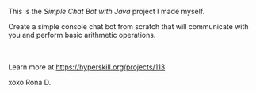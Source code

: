 This is the *Simple Chat Bot with Java* project I made myself.
<p>Create a simple console chat bot from scratch that will communicate with you and perform basic arithmetic operations.</p><br/><br/>Learn more at <a href="https://hyperskill.org/projects/113?utm_source=ide&utm_medium=ide&utm_campaign=ide&utm_content=project-card">https://hyperskill.org/projects/113</a>

xoxo
Rona D.
